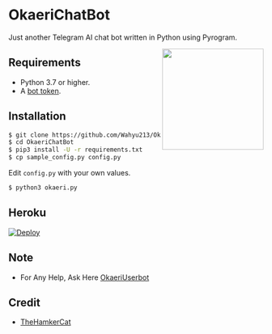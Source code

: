 # OkaeriChatBot
Just another Telegram AI chat bot written in Python using Pyrogram.

<img src="https://telegra.ph/file/f8c6154a8f70aeda73c5c.jpg" width="200" align="right">

## Requirements

- Python 3.7 or higher.
- A [bot token](//t.me/botfather).


## Installation

```sh
$ git clone https://github.com/Wahyu213/OkaeriChatBot
$ cd OkaeriChatBot
$ pip3 install -U -r requirements.txt
$ cp sample_config.py config.py
```
Edit `config.py` with your own values.
```sh
$ python3 okaeri.py
```


## Heroku

[![Deploy](https://www.herokucdn.com/deploy/button.svg)](https://heroku.com/deploy?template=https://github.com/Wahyu213/OkaeriChatBot/tree/master)

## Note

- For Any Help, Ask Here [OkaeriUserbot](https://t.me/OkaeriUserbot)

## Credit
- [TheHamkerCat](https://github.com/TheHamkerCat)
